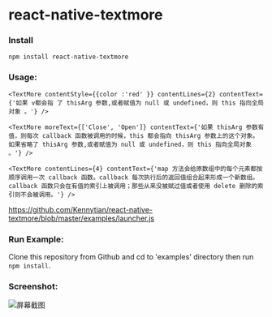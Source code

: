 # react-native-textmore

### Install

`npm install react-native-textmore`

### Usage:
```
<TextMore contentStyle={{color :'red' }} contentLines={2} contentText={'如果 v都会指 了 thisArg 参数,或者赋值为 null 或 undefined，则 this 指向全局对象 。'} />
    
<TextMore moreText={['Close', 'Open']} contentText={'如果 thisArg 参数有值，则每次 callback 函数被调用的时候，this 都会指向 thisArg 参数上的这个对象。如果省略了 thisArg 参数,或者赋值为 null 或 undefined，则 this 指向全局对象 。'} />
 
<TextMore contentLines={4} contentText={'map 方法会给原数组中的每个元素都按顺序调用一次 callback 函数。callback 每次执行后的返回值组合起来形成一个新数组。 callback 函数只会在有值的索引上被调用；那些从来没被赋过值或者使用 delete 删除的索引则不会被调用。'} />
```

https://github.com/Kennytian/react-native-textmore/blob/master/examples/launcher.js

### Run Example:
Clone this repository from Github and cd to 'examples' directory then run `npm install`.

### Screenshot:
![屏幕截图](https://github.com/Kennytian/react-native-textmore/blob/master/screenshot1.png)